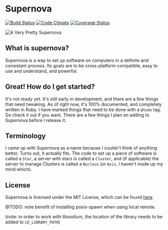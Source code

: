 # Supernova
[![Build Status](https://travis-ci.org/redjazz96/supernova.png?branch=master)](https://travis-ci.org/redjazz96/supernova) [![Code Climate](https://codeclimate.com/github/redjazz96/supernova.png)](https://codeclimate.com/github/redjazz96/supernova) [![Coverage Status](https://coveralls.io/repos/redjazz96/supernova/badge.png?branch=master)](https://coveralls.io/r/redjazz96/supernova?branch=master)

![A Very Pretty Supernova](http://www.nasa.gov/centers/goddard/images/content/280046main_CassAcomposite_HI.jpg)

## What is supernova?
Supernova is a way to set up software on computers in a definite and consistant process.
Its goals are to be cross-platform compatible, easy to use and understand, and
powerful.

## Great! How do I get started?
It's not ready yet. It's still early in development, and there are a few things that need
tweaking. As of right now, it's 100% documented, and completely written in Ruby.
I have marked things that need to be done with a `@todo` tag. Go check it out if you want.
There are a few things I plan on adding to Supernova before I release it.

## Terminology
I came up with Supernova as a name because I couldn't think of anything better. Turns out, it actually
fits. The code to set up a piece of software is called a `Star`, a server with stars is called a
`Cluster`, and (if applicable) the server to manage Clusters is called a `Nucleus` (or
`Axis`, I haven't made up my mind which).

## License
Supernova is licensed under the MIT License, which can be found [here](LICENSE).

@TODO: note benefit of installing posix-spawn when using local remote.

(note: in order to work with libsodium, the location of the library needs to be added to `LD_LIBRARY_PATH`)
